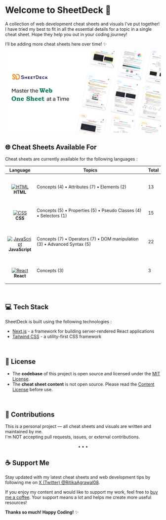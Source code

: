 # Welcome to SheetDeck :orange_heart:

A collection of web development cheat sheets and visuals I’ve put together! I have tried my best to fit in all the essential details for a topic in a single cheat sheet. Hope they help you out in your coding journey!

I’ll be adding more cheat sheets here over time! :sparkles:

<img src="public/assets/og-image.png">

<br/>

## 🌐 Cheat Sheets Available For

Cheat sheets are currently available for the following languages :

| Language                                                                                                                     | Topics                                                                    | Total |
| ---------------------------------------------------------------------------------------------------------------------------- | ------------------------------------------------------------------------- | ----- |
| <br/> <p align="center">[![HTML](https://skillicons.dev/icons?i=html)](https://skillicons.dev) <br/> **HTML** </p>           | Concepts (4) • Attributes (7) • Elements (2)                              | 13    |
| <br/> <p align="center">[![CSS](https://skillicons.dev/icons?i=css)](https://skillicons.dev) <br/> **CSS** </p>              | Concepts (5) • Properties (5) • Pseudo Classes (4) • Selectors (1)        | 15    |
| <br/> <p align="center">[![JavaScript](https://skillicons.dev/icons?i=js)](https://skillicons.dev) <br/> **JavaScript** </p> | Concepts (7) • Operators (7) • DOM manipulation (3) • Advanced Syntax (5) | 22    |
| <br/> <p align="center">[![React](https://skillicons.dev/icons?i=react)](https://skillicons.dev) <br/> **React** </p>        | Concepts (3)                                                              | 3     |

<br/>

## :computer: Tech Stack

SheetDeck is built using the following technologies :

- [Next.js](https://nextjs.org/) - a framework for building server-rendered React applications
- [Tailwind CSS](https://tailwindcss.com/) - a utility-first CSS framework

<br/>

## 📄 License

- The **codebase** of this project is open source and licensed under the [MIT License](./LICENSE).
- The **cheat sheet content** is not open source. Please read the [Content License](./CONTENT_LICENSE.txt) before use.

<br/>

## 🚫 Contributions

This is a personal project — all cheat sheets and visuals are written and maintained by me.  
I'm NOT accepting pull requests, issues, or external contributions.

<p align="center">• • •</p>

## ☕️ Support Me

Stay updated with my latest cheat sheets and web development tips by following me on [X (Twitter) @RitikaAgrawal08](https://x.com/RitikaAgrawal08).

If you enjoy my content and would like to support my work, feel free to [buy me a coffee](https://buymeacoffee.com/ritikaagrawal08). Your support means a lot and helps me create more useful resources!

**Thanks so much! Happy Coding!** :sparkles:
